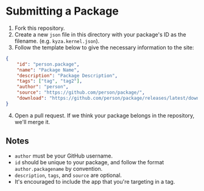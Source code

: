 # Submitting a Package

1. Fork this repository.
2. Create a new `json` file in this directory with your package's ID as the filename. (e.g. `kyza.kernel.json`).
3. Follow the template below to give the necessary information to the site:
```json
{
    "id": "person.package",
    "name": "Package Name",
    "description": "Package Description",
    "tags": ["tag", "tag2"],
    "author": "person",
    "source": "https://github.com/person/package/",
    "download": "https://github.com/person/package/releases/latest/download/package.asar"
}
```
4. Open a pull request. If we think your package belongs in the repository, we'll merge it.

## Notes
- `author` must be your GitHub username.
- `id` should be unique to your package, and follow the format `author.packagename` by convention.
- `description`, `tags`, and `source` are optional.
- It's encouraged to include the app that you're targeting in a tag.